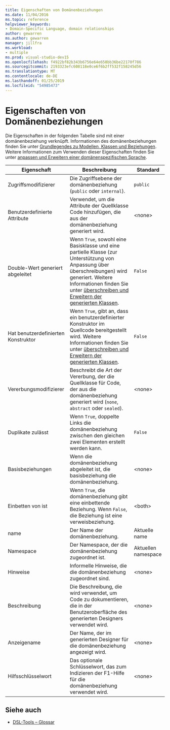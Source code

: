 ```yaml
---
title: Eigenschaften von Domänenbeziehungen
ms.date: 11/04/2016
ms.topic: reference
helpviewer_keywords:
- Domain-Specific Language, domain relationships
author: gewarren
ms.author: gewarren
manager: jillfra
ms.workload:
- multiple
ms.prod: visual-studio-dev15
ms.openlocfilehash: f4922bf82b343b6756e64e658bb36be22170f786
ms.sourcegitcommit: 2193323efc608118e0ce6f6b2ff532f158245d56
ms.translationtype: MT
ms.contentlocale: de-DE
ms.lasthandoff: 01/25/2019
ms.locfileid: "54985473"
---
```

# <a name="properties-of-domain-relationships"></a>Eigenschaften von Domänenbeziehungen
Die Eigenschaften in der folgenden Tabelle sind mit einer domänenbeziehung verknüpft. Informationen des domänenbeziehungen finden Sie unter [Grundlegendes zu Modellen, Klassen und Beziehungen](../modeling/understanding-models-classes-and-relationships.md). Weitere Informationen zum Verwenden dieser Eigenschaften finden Sie unter [anpassen und Erweitern einer domänenspezifischen Sprache](../modeling/customizing-and-extending-a-domain-specific-language.md).

|Eigenschaft|Beschreibung|Standard|
|-|-|-|
|Zugriffsmodifizierer|Die Zugriffsebene der domänenbeziehung (`public` oder `internal`).|`public`|
|Benutzerdefinierte Attribute|Verwendet, um die Attribute der Quellklasse Code hinzufügen, die aus der domänenbeziehung generiert wird.|\<none>|
|Double-Wert generiert abgeleitet|Wenn `True`, sowohl eine Basisklasse und eine partielle Klasse (zur Unterstützung von Anpassung über überschreibungen) wird generiert. Weitere Informationen finden Sie unter [überschreiben und Erweitern der generierten Klassen](../modeling/overriding-and-extending-the-generated-classes.md).|`False`|
|Hat benutzerdefinierten Konstruktor|Wenn `True`, gibt an, dass ein benutzerdefinierter Konstruktor im Quellcode bereitgestellt wird. Weitere Informationen finden Sie unter [überschreiben und Erweitern der generierten Klassen](../modeling/overriding-and-extending-the-generated-classes.md).|`False`|
|Vererbungsmodifizierer|Beschreibt die Art der Vererbung, der die Quellklasse für Code, der aus die domänenbeziehung generiert wird (`none`, `abstract` oder `sealed`).|\<none>|
|Duplikate zulässt|Wenn `True`, doppelte Links die domänenbeziehung zwischen den gleichen zwei Elementen erstellt werden kann.|`False`|
|Basisbeziehungen|Wenn die domänenbeziehung abgeleitet ist, die basisbeziehung die domänenbeziehung.|\<none>|
|Einbetten von ist|Wenn `True`, die domänenbeziehung gibt eine einbettende Beziehung. Wenn `False`, die Beziehung ist eine verweisbeziehung.|\<both>|
|name|Der Name der domänenbeziehung.|Aktuelle name|
|Namespace|Der Namespace, der die domänenbeziehung zugeordnet ist.|Aktuellen namespace|
|Hinweise|Informelle Hinweise, die die domänenbeziehung zugeordnet sind.|\<none>|
|Beschreibung|Die Beschreibung, die wird verwendet, um Code zu dokumentieren, die in der Benutzeroberfläche des generierten Designers verwendet wird.|\<none>|
|Anzeigename|Der Name, der im generierten Designer für die domänenbeziehung angezeigt wird.|\<none>|
|Hilfsschlüsselwort|Das optionale Schlüsselwort, das zum Indizieren der F1-Hilfe für die domänenbeziehung verwendet wird.|\<none>|

## <a name="see-also"></a>Siehe auch

- [DSL-Tools – Glossar](https://msdn.microsoft.com/ca5e84cb-a315-465c-be24-76aa3df276aa)